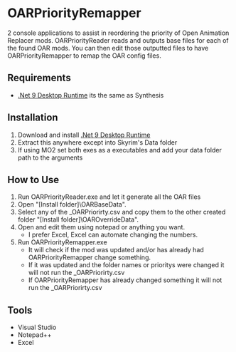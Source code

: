 # OARPriorityRemapper
2 console applications to assist in reordering the priority of Open Animation Replacer mods.
OARPriorityReader reads and outputs base files for each of the found OAR mods. You can then edit those outputted files to have OARPriorityRemapper to remap the OAR config files.

## Requirements
- [.Net 9 Desktop Runtime](https://dotnet.microsoft.com/en-us/download/dotnet/9.0) its the same as Synthesis

## Installation
1. Download and install [.Net 9 Desktop Runtime](https://dotnet.microsoft.com/en-us/download/dotnet/9.0)
2. Extract this anywhere except into Skyrim's Data folder
3. If using MO2 set both exes as a executables and add your data folder path to the arguments

## How to Use
1. Run OARPriorityReader.exe and let it generate all the OAR files
2. Open "[Install folder]\OARBaseData".
3. Select any of the _OARPriorirty.csv and copy them to the other created folder "[Install folder]\OAROverrideData".
4. Open and edit them using notepad or anything you want.
   - I prefer Excel, Excel can automate changing the numbers.
5. Run OARPriorityRemapper.exe
   - It will check if the mod was updated and/or has already had OARPriorityRemapper change something.
   - If it was updated and the folder names or prioritys were changed it will not run the _OARPriorirty.csv
   - If OARPriorityRemapper has already changed something it will not run the _OARPriorirty.csv

## Tools
- Visual Studio
- Notepad++
- Excel

